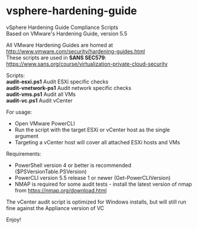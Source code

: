 # vsphere-hardening-guide
vSphere Hardening Guide Compliance Scripts</br>
Based on VMware's Hardening Guide, version 5.5</p>

All VMware Hardening Guides are homed at http://www.vmware.com/security/hardening-guides.html</br>
These scripts are used in <b>SANS SEC579</b>: https://www.sans.org/course/virtualization-private-cloud-security</p>
Scripts:</br>
<b>audit-esxi.ps1</b>      Audit ESXi specific checks</br>
<b>audit-vnetwork-ps1</b>  Audit network specific checks</br>
<b>audit-vms.ps1</b>       Audit all VMs</br>
<b>audit-vc.ps1</b>        Audit vCenter</p>

For usage:
- Open VMware PowerCLI
- Run the script with the target ESXi or vCenter host as the single argument
- Targeting a vCenter host will cover all attached ESXi hosts and VMs

Requirements:
- PowerShell version 4 or better is recommended ($PSVersionTable.PSVersion)
- PowerCLI version 5.5 release 1 or newer (Get-PowerCLIVersion)
- NMAP is required for some audit tests - install the latest version of nmap from https://nmap.org/download.html

The vCenter audit script is optimized for Windows installs, but will still run fine against the Appliance version of VC

Enjoy!
